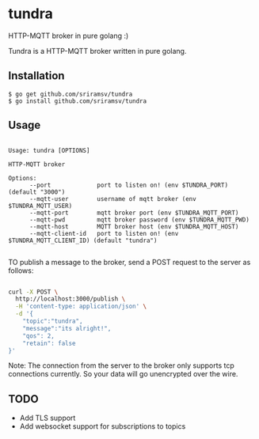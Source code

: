 # tundra
HTTP-MQTT broker in pure golang :)


Tundra is a HTTP-MQTT broker written in pure golang.

## Installation

```
$ go get github.com/sriramsv/tundra
$ go install github.com/sriramsv/tundra
```

## Usage

```

Usage: tundra [OPTIONS]

HTTP-MQTT broker

Options:
      --port             port to listen on! (env $TUNDRA_PORT) (default "3000")
      --mqtt-user        username of mqtt broker (env $TUNDRA_MQTT_USER)
      --mqtt-port        mqtt broker port (env $TUNDRA_MQTT_PORT)
      --mqtt-pwd         mqtt broker password (env $TUNDRA_MQTT_PWD)
      --mqtt-host        MQTT broker host (env $TUNDRA_MQTT_HOST)
      --mqtt-client-id   port to listen on! (env $TUNDRA_MQTT_CLIENT_ID) (default "tundra")
      
```

TO publish a message to the broker, send a POST request to the server as follows:
```bash

curl -X POST \
  http://localhost:3000/publish \
  -H 'content-type: application/json' \
  -d '{
	"topic":"tundra",
	"message":"its alright!",
	"qos": 2,
	"retain": false
}'
```


Note: The connection from the server to the broker only supports tcp connections currently. So your data will go unencrypted over the wire.


## TODO
* Add TLS support
* Add websocket support for subscriptions to topics

